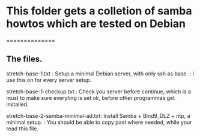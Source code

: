 # This folder gets a colletion of samba howtos which are tested on Debian
==============

The files.
---------------- 
stretch-base-1.txt           : Setup a minimal Debian server, with only ssh as base.
			     : I use this on for every server setup. 

stretch-base-1-checkup.txt   : Check you server before continue, 
			       which is a must to make sure everyting is set ok, before other programmas get installed. 

stretch-base-2-samba-minimal-ad.txt: Install Samba + Bind9_DLZ + ntp, a minimal setup.
			     : You should be able to copy past where needed, while your read this file. 

